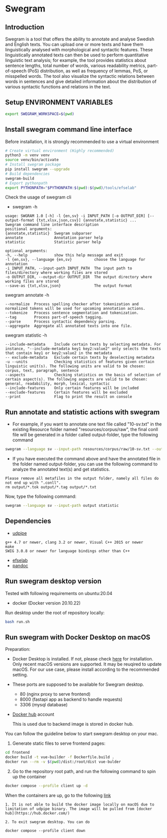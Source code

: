 # Swegram

## Introduction

Swegram is a tool that offers the ability to annotate and analyse Swedish and English texts. You can upload one or more texts and have them linguistically analysed with morphological and syntactic features. These linguistically annotated texts can then be used to perform quantitative linguistic text analysis; for example, the tool provides statistics about sentence lengths, total number of words, various readability metrics, part-of-speech (PoS) distribution, as well as frequency of lemmas, PoS, or misspelled words. The tool also visualize the syntactic relations between words in sentences and give detailed information about the distribution of various syntactic functions and relations in the text.


## Setup ENVIRONMENT VARIABLES
```bash
export SWEGRAM_WORKSPACE=$(pwd)
```


## Install swegram command line interface

Before installation, it is strongly recommended to use a virtual environment
```bash
# Create virtual environment (Highly recommended)
python3 -m venv venv
source venv/bin/activate
# Install swegram package
pip install swegram --upgrade
# Build dependencies
swegram-build
# Export pythonpath
export PYTHONPATH="$PYTHONPATH:$(pwd):$(pwd)/tools/efselab"
```

Check the usage of swegram cli

* swegram -h

```console
usage: SWGRAM 1.0 [-h] -l {en,sv} -i INPUT_PATH [-o OUTPUT_DIR] [--output-format {txt,xlsx,json,csv}] {annotate,statistic} ...
Swegram command line interface description
positional arguments:
{annotate,statistic}  Swegram subparser
annotate              Annotation parser help
statistic             Statistic parser help
```

```
optional arguments:
-h, --help            show this help message and exit
-l {en,sv}, --language {en,sv}          choose the language for annotation
-i INPUT_PATH, --input-path INPUT_PATH  The input path to files/directory where working files are stored
-o OUTPUT_DIR, --output-dir OUTPUT_DIR  The output directory where working files are stored
--save-as {txt,xlsx,json}               The output format
```

swegram annotate -h
```
--normalize  Process spelling checker after tokenization and normalized tokens will be used for upcoming annotation actions.
--tokenize   Process sentence segmentation and tokenization.
--tag        Process part-of-speech tagging.
--parse      Process syntactic dependency parsing.
--aggregate  Aggregate all annotated texts into one file.
```

swegram statistic -h
```console
--include-metadata    Include certain texts by selecting metadata. For instance, "--include-metadata key1 key2:value2" only selects the texts that contain key1 or key2:value2 in the metadata
-- exclude-metadata   Exclude certain texts by deselecting metadata
-u --units            Checking statistics of features given certain linguistic unit(s). The following units are valid to be chosen: corpus, text, paragraph, sentence
--aspects             Checking statistics on the basis of selection of certain aspect(s). The following aspects are valid to be chosen: general, readability, morph, lexical, syntactic
--include-features    Only certain features will be included
--exclude-features    Certain features will be excluded
--print               Flag to print the result on console
```

## Run annotate and statistic actions with swegram

* For example, if you want to annotate one text file called "10-sv.txt" in the existing Resource folder named "resources/corpus/raw", the final conll file will be generated in a folder called output-folder, type the following command

```bash
swegram --language sv --input-path resources/corpus/raw/10-sv.txt --output-dir output-folder annotate
```

* If you have executed the command above and have the annotated file in the folder named output-folder, you can use the following command to analyze the annotated text(s) and get statistics.

```tips
Please remove all metafiles in the output folder, namely all files do not end up with ".conll".
rm output/*.tok output/*.tag output/*.txt
```

Now, type the following command:
```bash
swegram --language sv --input-path output statistic
``` 

## Dependencies

* [udpipe](https://ufal.mff.cuni.cz/udpipe/1/install)

```
g++ 4.7 or newer, clang 3.2 or newer, Visual C++ 2015 or newer
make
SWIG 3.0.8 or newer for language bindings other than C++
```

* [efselab](https://github.com/robertostling/efselab)
* [pandoc](https://pandoc.org)


## Run swegram desktop version

Tested with following requirements on ubuntu:20.04

* docker (Docker version 20.10.22)


Run desktop under the root of repository locally:
```bash
bash run.sh
```

## Run swegram with Docker Desktop on macOS

Preparation:

* Docker Desktop is installed. If not, please check [here](https://docs.docker.com/desktop/install/mac-install/) for installation. Only recent macOS versions are supported. It may be reuqired to update macOS. For our use case, please install according to the recommended setting.

* These ports are supposed to be available for Swegram desktop.

    * 80 (nginx proxy to serve frontend)
    * 8000 (fastapi app as backend to handle requests)
    * 3306 (mysql database)

* [Docker hub](https://hub.docker.com/) account

    This is used due to backend image is stored in docker hub.




You can follow the guideline below to start swegram desktop on your mac.

1. Generate static files to serve frontend pages:

```bash
cd frontend
docker build -t vue-builder -f Dockerfile.build .
docker run --rm -v $(pwd)/dist:/root/dist vue-bulder
```

2. Go to the repository root path, and run the following command to spin up the container

```bash
docker compose --profile client up -d
```

When the containers are up, go to the following [link](http://localhost/#/en)


```tips
1. It is not able to build the docker image locally on macOS due to limitation of udpipe binary. The image will be pulled from [docker hub](https://hub.docker.com/)

2. To exit swegram desktop. You can do

docker compose --profile client down
```
